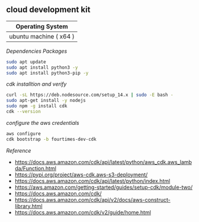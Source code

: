## cloud development kit

| Operating System       |
| ---------------------- |
| ubuntu machine ( x64 ) |

_Dependencies Packages_

```bash
sudo apt update
sudo apt install python3 -y
sudo apt install python3-pip -y
```

_cdk installtion and verify_

```bash
curl -sL https://deb.nodesource.com/setup_14.x | sudo -E bash -
sudo apt-get install -y nodejs
sudo npm -g install cdk
cdk --version
```

_configure the aws credentials_

```bash
aws configure
cdk bootstrap -b fourtimes-dev-cdk
```

_Reference_

- https://docs.aws.amazon.com/cdk/api/latest/python/aws_cdk.aws_lambda/Function.html
- https://pypi.org/project/aws-cdk.aws-s3-deployment/
- https://docs.aws.amazon.com/cdk/api/latest/python/index.html
- https://aws.amazon.com/getting-started/guides/setup-cdk/module-two/
- https://docs.aws.amazon.com/cdk/
- https://docs.aws.amazon.com/cdk/api/v2/docs/aws-construct-library.html
- https://docs.aws.amazon.com/cdk/v2/guide/home.html
